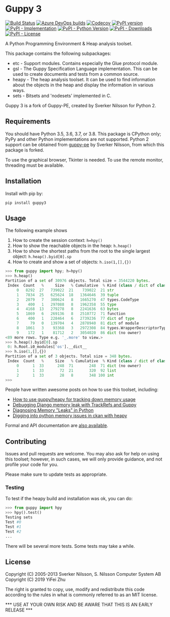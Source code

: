 # Guppy 3
[![Build Status](https://img.shields.io/travis/com/zhuyifei1999/guppy3?label=tests)](https://travis-ci.com/zhuyifei1999/guppy3) [![Azure DevOps builds](https://img.shields.io/azure-devops/build/zhuyifei1999/572e8a8a-7a5f-49b8-9f47-d1622733d961/1?label=build%20wheels)](https://dev.azure.com/zhuyifei1999/zhuyifei1999/_build?definitionId=1&view=buildsHistory) [![Codecov](https://img.shields.io/codecov/c/github/zhuyifei1999/guppy3)](https://codecov.io/gh/zhuyifei1999/guppy3) [![PyPI version](https://img.shields.io/pypi/v/guppy3)](https://pypi.org/project/guppy3/)  
[![PyPI - Implementation](https://img.shields.io/pypi/implementation/guppy3)](https://pypi.org/project/guppy3/) [![PyPI - Python Version](https://img.shields.io/pypi/pyversions/guppy3)](https://pypi.org/project/guppy3/) [![PyPI - Downloads](https://img.shields.io/pypi/dm/guppy3)](https://pypi.org/project/guppy3/) [![PyPI - License](https://img.shields.io/pypi/l/guppy3)](https://pypi.org/project/guppy3/)

A Python Programming Environment & Heap analysis toolset.

This package contains the following subpackages:
* etc - Support modules. Contains especially the Glue protocol module.
* gsl - The Guppy Specification Language implementation. This can be used
  to create documents and tests from a common source.
* heapy - The heap analysis toolset. It can be used to find information about
  the objects in the heap and display the information in various ways.
* sets - Bitsets and 'nodesets' implemented in C.

Guppy 3 is a fork of Guppy-PE, created by Sverker Nilsson for Python 2.

## Requirements

You should have Python 3.5, 3.6, 3.7, or 3.8. This package is CPython only;
PyPy and other Python implementations are not supported. Python 2 support
can be obtained from [guppy-pe](http://guppy-pe.sourceforge.net/) by
Sverker Nilsson, from which this package is forked.

To use the graphical browser, Tkinter is needed.
To use the remote monitor, threading must be available.

## Installation

Install with pip by:

```
pip install guppy3
```

## Usage

The following example shows

1. How to create the session context: `h=hpy()`
2. How to show the reachable objects in the heap: `h.heap()`
4. How to show the shortest paths from the root to the single largest object: `h.heap().byid[0].sp`
3. How to create and show a set of objects: `h.iso(1,[],{})`

```python
>>> from guppy import hpy; h=hpy()
>>> h.heap()
Partition of a set of 30976 objects. Total size = 3544220 bytes.
 Index  Count   %     Size   % Cumulative  % Kind (class / dict of class)
     0   8292  27   739022  21    739022  21 str
     1   7834  25   625624  18   1364646  39 tuple
     2   2079   7   300624   8   1665270  47 types.CodeType
     3    400   1   297088   8   1962358  55 type
     4   4168  13   279278   8   2241636  63 bytes
     5   1869   6   269136   8   2510772  71 function
     6    400   1   228464   6   2739236  77 dict of type
     7     79   0   139704   4   2878940  81 dict of module
     8   1061   3    93368   3   2972308  84 types.WrapperDescriptorType
     9    172   1    81712   2   3054020  86 dict (no owner)
<89 more rows. Type e.g. '_.more' to view.>
>>> h.heap().byid[0].sp
 0: h.Root.i0_modules['os'].__dict__
>>> h.iso(1,[],{})
Partition of a set of 3 objects. Total size = 348 bytes.
 Index  Count   %     Size   % Cumulative  % Kind (class / dict of class)
     0      1  33      248  71       248  71 dict (no owner)
     1      1  33       72  21       320  92 list
     2      1  33       28   8       348 100 int
>>>
```

People have written awesome posts on how to use this toolset, including:
* [How to use guppy/heapy for tracking down memory usage](https://pkgcore.readthedocs.io/en/latest/dev-notes/heapy.html)
* [Debugging Django memory leak with TrackRefs and Guppy](https://opensourcehacker.com/2008/03/07/debugging-django-memory-leak-with-trackrefs-and-guppy/)
* [Diagnosing Memory "Leaks" in Python](https://chase-seibert.github.io/blog/2013/08/03/diagnosing-memory-leaks-python.html)
* [Digging into python memory issues in ckan with heapy](https://leastsignificant.blogspot.com/2015/06/digging-into-python-memory-issues-in.html)

Formal and API documentation are [also available](https://zhuyifei1999.github.io/guppy3/).

## Contributing

Issues and pull requests are welcome. You may also ask for help on using this
toolset; however, in such cases, we will only provide guidance, and not profile
your code for you.

Please make sure to update tests as appropriate.

### Testing

To test if the heapy build and installation was ok, you can do:

```python
>>> from guppy import hpy
>>> hpy().test()
Testing sets
Test #0
Test #1
Test #2
...
```

There will be several more tests. Some tests may take a while.

## License

Copyright (C) 2005-2013 Sverker Nilsson, S. Nilsson Computer System AB  
Copyright (C) 2019 YiFei Zhu

The right is granted to copy, use, modify and redistribute this code
according to the rules in what is commonly referred to as an MIT
license.

*** USE AT YOUR OWN RISK AND BE AWARE THAT THIS IS AN EARLY RELEASE ***
